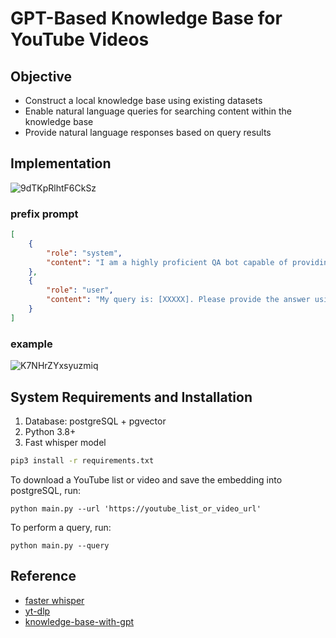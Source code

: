 # GPT-Based Knowledge Base for YouTube Videos


## Objective
- Construct a local knowledge base using existing datasets
- Enable natural language queries for searching content within the knowledge base
- Provide natural language responses based on query results


## Implementation

![9dTKpRlhtF6CkSz](https://s2.loli.net/2023/03/14/9dTKpRlhtF6CkSz.jpg)

### prefix prompt

```json
[
    {
        "role": "system",
        "content": "I am a highly proficient QA bot capable of providing precise answers from the available document repository. I can frame my responses using the provided text, preferring to paraphrase when possible, rather than copying verbatim. My responses are accurate, helpful, concise, and clear."
    },
    {
        "role": "user",
        "content": "My query is: [XXXXX]. Please provide the answer using the following text sections: \n1.[Vector Query Result top1]\n2.[Vector Query Result top2]\n..."
    }
]

```

### example

![K7NHrZYxsyuzmiq](https://s2.loli.net/2023/03/14/K7NHrZYxsyuzmiq.png)

## System Requirements and Installation


1. Database: postgreSQL + pgvector
2. Python 3.8+
3. Fast whisper model

```bash
pip3 install -r requirements.txt
```
To download a YouTube list or video and save the embedding into postgreSQL, run:

    python main.py --url 'https://youtube_list_or_video_url'

To perform a query, run:

    python main.py --query

## Reference

* [faster whisper](https://github.com/guillaumekln/faster-whisper)
* [yt-dlp](https://github.com/yt-dlp/yt-dlp)
* [knowledge-base-with-gpt](https://github.com/vsxd/knowledge-base-with-gpt)